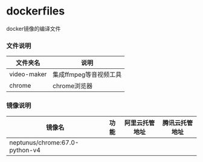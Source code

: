 # dockerfiles

docker镜像的编译文件

### 文件说明

| 文件夹名    | 说明                   |
| ----------- | ---------------------- |
| video-maker | 集成ffmpeg等音视频工具 |
| chrome      | chrome浏览器           |

### 镜像说明

| 镜像名                         | 功能 | 阿里云托管地址 | 腾讯云托管地址 |
| ------------------------------ | ---- | -------------- | -------------- |
| neptunus/chrome:67.0-python-v4 |      |                |                |

